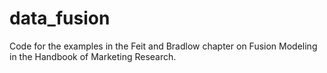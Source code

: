 # data_fusion
Code for the examples in the Feit and Bradlow chapter on Fusion Modeling in the Handbook of Marketing Research. 
